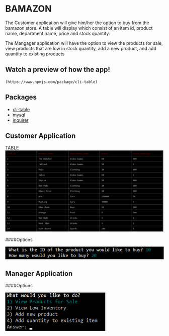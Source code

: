# BAMAZON

The Customer application will give him/her the option to buy from the bamazon store. A table will display which consist of an item id, product name, department name,  price and  stock quantity.

The Mangager application will have the option to view the products for sale, view products that are low in stock quantity, add a new product, and add quantity to existing products 

## Watch a preview of how the app!

```
(https://www.npmjs.com/package/cli-table)
```

## Packages

* [cli-table ](https://www.npmjs.com/package/cli-table)
* [mysql](https://www.npmjs.com/package/mysql)
* [inquirer ](https://www.npmjs.com/package/inquirer)

## Customer Application

TABLE
![Alt text](assets/table.png?raw=true "TABLE")

####Options

![Alt text](assets/customer.png?raw=true "TABLE")

## Manager Application

####Options

![Alt text](assets/manage.png?raw=true "TABLE")



